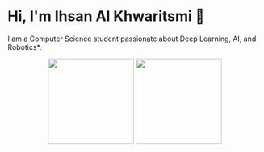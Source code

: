 # Hi, I'm Ihsan Al Khwaritsmi 👋

I am a Computer Science student passionate about Deep Learning, AI, and Robotics*. 

<p align="center">
  <img src="https://github-readme-stats.vercel.app/api?username=ihsankhwaritsmi&show_icons=true&theme=tokyonight" height="170"> 
  <img src="https://github-readme-stats.vercel.app/api/top-langs/?username=ihsankhwaritsmi&layout=compact&theme=tokyonight" height="170">
</p>
